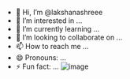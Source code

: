 - 👋 Hi, I’m @lakshanashreee
- 👀 I’m interested in ...
- 🌱 I’m currently learning ...
- 💞️ I’m looking to collaborate on ...
- 📫 How to reach me ...
- 😄 Pronouns: ...
- ⚡ Fun fact: ...
![image](https://github.com/user-attachments/assets/de5efc43-e149-4a47-a623-f75517a71838)

<!---
lakshanashreee/lakshanashreee is a ✨ special ✨ repository because its `README.md` (this file) appears on your GitHub profile.
You can click the Preview link to take a look at your changes.
--->
